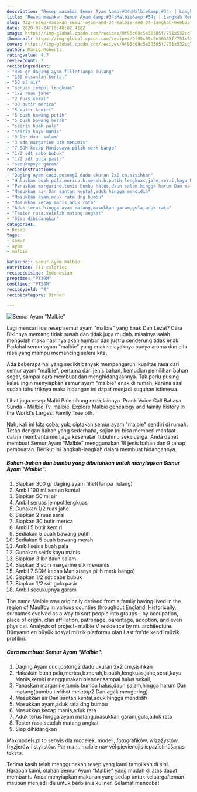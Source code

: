 ```yaml
---
description: "Resep masakan Semur Ayam &amp;#34;Malbie&amp;#34; | Langkah Membuat Semur Ayam &amp;#34;Malbie&amp;#34; Yang Enak Banget"
title: "Resep masakan Semur Ayam &amp;#34;Malbie&amp;#34; | Langkah Membuat Semur Ayam &amp;#34;Malbie&amp;#34; Yang Enak Banget"
slug: 422-resep-masakan-semur-ayam-and-34-malbie-and-34-langkah-membuat-semur-ayam-and-34-malbie-and-34-yang-enak-banget
date: 2020-09-24T10:48:02.418Z
image: https://img-global.cpcdn.com/recipes/9f95c09c5e30385f/751x532cq70/semur-ayam-malbie-foto-resep-utama.jpg
thumbnail: https://img-global.cpcdn.com/recipes/9f95c09c5e30385f/751x532cq70/semur-ayam-malbie-foto-resep-utama.jpg
cover: https://img-global.cpcdn.com/recipes/9f95c09c5e30385f/751x532cq70/semur-ayam-malbie-foto-resep-utama.jpg
author: Mario Roberts
ratingvalue: 4.7
reviewcount: 7
recipeingredient:
- "300 gr daging ayam filletTanpa Tulang"
- "100 mlsantan kental"
- "50 ml air"
- "seruas jempol lengkuas"
- "1/2 ruas jahe"
- "2 ruas serai"
- "30 butir merica"
- "5 butir kemiri"
- "5 buah bawang putih"
- "5 buah bawang merah"
- "seiris buah pala"
- "seiris kayu manis"
- "3 lbr daun salam"
- "3 sdm margarine utk menumis"
- "7 SDM kecap Manissaya pilih merk bango"
- "1/2 sdt cabe bubuk"
- "1/2 sdt gula pasir"
- "secukupnya garam"
recipeinstructions:
- "Daging Ayam cuci,potong2 dadu ukuran 2x2 cm,sisihkan"
- "Haluskan buah pala,merica,b.merah,b.putih,lengkuas,jahe,serai,kayu Manis,kemiri menggunakan blender,sampai halus sekali,"
- "Panaskan margarine,tumis bumbu halus,daun salam,hingga harum Dan matang(bumbu terlihat meletup2 Dan agak mengering)"
- "Masukkan air Dan santan kental,aduk hingga mendidih"
- "Masukkan ayam,aduk rata dng bumbu"
- "Masukkan kecap manis,aduk rata"
- "Aduk terus hingga ayam matang,masukkan garam,gula,aduk rata"
- "Tester rasa,setelah matang angkat"
- "Siap dihidangkan"
categories:
- Resep
tags:
- semur
- ayam
- malbie

katakunci: semur ayam malbie 
nutrition: 111 calories
recipecuisine: Indonesian
preptime: "PT39M"
cooktime: "PT34M"
recipeyield: "4"
recipecategory: Dinner

---
```



![Semur Ayam &#34;Malbie&#34;](https://img-global.cpcdn.com/recipes/9f95c09c5e30385f/751x532cq70/semur-ayam-malbie-foto-resep-utama.jpg)

Lagi mencari ide resep semur ayam &#34;malbie&#34; yang Enak Dan Lezat? Cara Bikinnya memang tidak susah dan tidak juga mudah. misalnya salah mengolah maka hasilnya akan hambar dan justru cenderung tidak enak. Padahal semur ayam &#34;malbie&#34; yang enak selayaknya punya aroma dan cita rasa yang mampu memancing selera kita.

Ada beberapa hal yang sedikit banyak mempengaruhi kualitas rasa dari semur ayam &#34;malbie&#34;, pertama dari jenis bahan, kemudian pemilihan bahan segar, sampai cara membuat dan menghidangkannya. Tak perlu pusing kalau ingin menyiapkan semur ayam &#34;malbie&#34; enak di rumah, karena asal sudah tahu triknya maka hidangan ini dapat menjadi suguhan istimewa.

Lihat juga resep Malbi Palembang enak lainnya. Prank Voice Call Bahasa Sunda - Malbie Tv. malbie. Explore Malbie genealogy and family history in the World&#39;s Largest Family Tree.oth.


Nah, kali ini kita coba, yuk, ciptakan semur ayam &#34;malbie&#34; sendiri di rumah. Tetap dengan bahan yang sederhana, sajian ini bisa memberi manfaat dalam membantu menjaga kesehatan tubuhmu sekeluarga. Anda dapat membuat Semur Ayam &#34;Malbie&#34; menggunakan 18 jenis bahan dan 9 tahap pembuatan. Berikut ini langkah-langkah dalam membuat hidangannya.

<!--inarticleads1-->

##### Bahan-bahan dan bumbu yang dibutuhkan untuk menyiapkan Semur Ayam &#34;Malbie&#34;:

1. Siapkan 300 gr daging ayam fillet(Tanpa Tulang)
1. Ambil 100 ml.santan kental
1. Siapkan 50 ml air
1. Ambil seruas jempol lengkuas
1. Gunakan 1/2 ruas jahe
1. Siapkan 2 ruas serai
1. Siapkan 30 butir merica
1. Ambil 5 butir kemiri
1. Sediakan 5 buah bawang putih
1. Sediakan 5 buah bawang merah
1. Ambil seiris buah pala
1. Gunakan seiris kayu manis
1. Siapkan 3 lbr daun salam
1. Siapkan 3 sdm margarine utk menumis
1. Ambil 7 SDM kecap Manis(saya pilih merk bango)
1. Siapkan 1/2 sdt cabe bubuk
1. Siapkan 1/2 sdt gula pasir
1. Ambil secukupnya garam


The name Malbie was originally derived from a family having lived in the region of Maultby in various counties throughout England. Historically, surnames evolved as a way to sort people into groups - by occupation, place of origin, clan affiliation, patronage, parentage, adoption, and even physical. Analysis of project- malbie V residence by mu architecture. Dünyanın en büyük sosyal müzik platformu olan Last.fm&#39;de kendi müzik profilini. 

<!--inarticleads2-->

##### Cara membuat Semur Ayam &#34;Malbie&#34;:

1. Daging Ayam cuci,potong2 dadu ukuran 2x2 cm,sisihkan
1. Haluskan buah pala,merica,b.merah,b.putih,lengkuas,jahe,serai,kayu Manis,kemiri menggunakan blender,sampai halus sekali,
1. Panaskan margarine,tumis bumbu halus,daun salam,hingga harum Dan matang(bumbu terlihat meletup2 Dan agak mengering)
1. Masukkan air Dan santan kental,aduk hingga mendidih
1. Masukkan ayam,aduk rata dng bumbu
1. Masukkan kecap manis,aduk rata
1. Aduk terus hingga ayam matang,masukkan garam,gula,aduk rata
1. Tester rasa,setelah matang angkat
1. Siap dihidangkan


Maxmodels.pl to serwis dla modelek, modeli, fotografików, wizażystów, fryzjerów i stylistów. Par mani. malbie nav vēl pievienojis iepazīstināšanas tekstu. 

Terima kasih telah menggunakan resep yang kami tampilkan di sini. Harapan kami, olahan Semur Ayam &#34;Malbie&#34; yang mudah di atas dapat membantu Anda menyiapkan makanan yang sedap untuk keluarga/teman maupun menjadi ide untuk berbisnis kuliner. Selamat mencoba!
